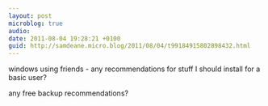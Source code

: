 ```yaml
---
layout: post
microblog: true
audio: 
date: 2011-08-04 19:28:21 +0100
guid: http://samdeane.micro.blog/2011/08/04/t99184915802898432.html
---
```

windows using friends - any recommendations for stuff I should install for a basic user?

any free backup recommendations?
